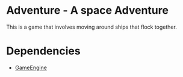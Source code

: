 Adventure - A space Adventure
=========

This is a game that involves moving around ships that flock together.


Dependencies
=========
* [GameEngine](http://www.github.com/BryceMehring/GameEngine)
